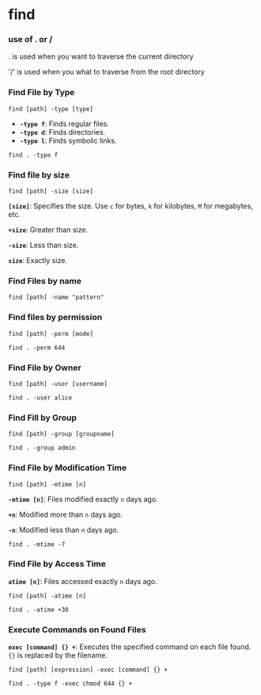 # find

### use of . or /

. is used when you want to traverse the current directory

'/' is used when you what to traverse from the root directory

### Find File by Type

```
find [path] -type [type]
```

* **`-type f`**: Finds regular files.
* **`-type d`**: Finds directories.
* **`-type l`**: Finds symbolic links.

```
find . -type f
```

### Find file by size

```
find [path] -size [size]
```

**`[size]`**: Specifies the size. Use `c` for bytes, `k` for kilobytes, `M` for megabytes, etc.

**`+size`**: Greater than size.

**`-size`**: Less than size.

**`size`**: Exactly size.

### Find Files by name

```
find [path] -name "pattern"
```

### Find files by permission

```
find [path] -perm [mode]

find . -perm 644
```

### Find File by Owner

```
find [path] -user [username]

find . -user alice
```

### Find Fill by Group

```
find [path] -group [groupname]

find . -group admin
```

### Find File by Modification Time

```
find [path] -mtime [n]
```

**`-mtime [n]`**: Files modified exactly `n` days ago.

**`+n`**: Modified more than `n` days ago.

**`-n`**: Modified less than `n` days ago.

```
find . -mtime -7
```

### Find File by Access Time&#x20;

**`atime [n]`**: Files accessed exactly `n` days ago.

```
find [path] -atime [n]

find . -atime +30
```

### Execute Commands on Found Files

**`exec [command] {} +`**: Executes the specified command on each file found. `{}` is replaced by the filename.

```
find [path] [expression] -exec [command] {} +

find . -type f -exec chmod 644 {} +
```





